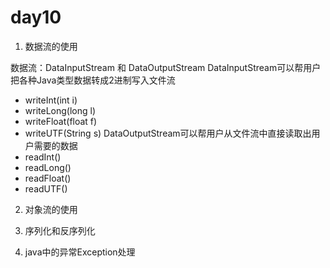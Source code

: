 
# day10

1. 数据流的使用

数据流：DataInputStream 和 DataOutputStream 
DataInputStream可以帮用户把各种Java类型数据转成2进制写入文件流 
* writeInt(int i) 
* writeLong(long l) 
* writeFloat(float f) 
* writeUTF(String s)
DataOutputStream可以帮用户从文件流中直接读取出用户需要的数据
* readInt() 
* readLong() 
* readFloat() 
* readUTF()

2. 对象流的使用



3. 序列化和反序列化



4. java中的异常Exception处理


